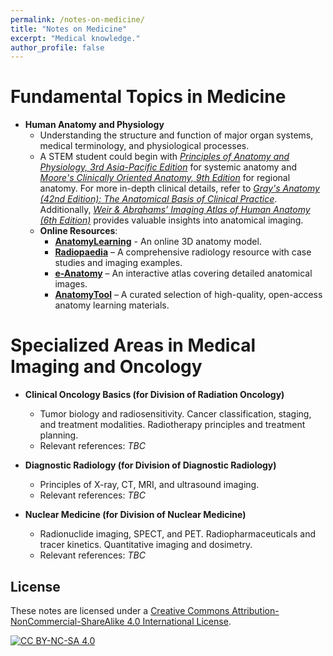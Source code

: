 ```yaml
---
permalink: /notes-on-medicine/
title: "Notes on Medicine"
excerpt: "Medical knowledge."
author_profile: false
---
```


<span class='anchor' id='notes-on-medicine'></span>

# Fundamental Topics in Medicine

- **Human Anatomy and Physiology**  
  - Understanding the structure and function of major organ systems, medical terminology, and physiological processes.  
  - A STEM student could begin with [*Principles of Anatomy and Physiology, 3rd Asia-Pacific Edition*](https://www.wileydirect.com.au/blog/buy/principles-of-anatomy-and-physiology-asia-pacific-edition/?srsltid=AfmBOorTRFBSIrfO-PDfTd9BR-kaYMWYP-mamYNXRg-ehUL8ADH62A3D) for systemic anatomy and [*Moore's Clinically Oriented Anatomy, 9th Edition*](https://shop.lww.com/moore-s-clinically-oriented-anatomy/p/9781975209544?srsltid=AfmBOopd_CAzJbcWOXU7i6bFNUOBTxDoVCQzIYINXxg1ak7L7EMn5ar7) for regional anatomy. For more in-depth clinical details, refer to [*Gray's Anatomy (42nd Edition): The Anatomical Basis of Clinical Practice*](https://shop.elsevier.com/books/grays-anatomy/standring/978-0-7020-7705-0). Additionally, [*Weir & Abrahams’ Imaging Atlas of Human Anatomy (6th Edition)*](https://shop.elsevier.com/books/weir-and-abrahams-imaging-atlas-of-human-anatomy/spratt/978-0-7020-7926-9) provides valuable insights into anatomical imaging.  
  - **Online Resources**:
    - [**AnatomyLearning**](https://anatomylearning.com/) - An online 3D anatomy model.
    - [**Radiopaedia**](https://radiopaedia.org/?lang=us) – A comprehensive radiology resource with case studies and imaging examples.  
    - [**e-Anatomy**](https://www.imaios.com/en/e-anatomy) – An interactive atlas covering detailed anatomical images.  
    - [**AnatomyTool**](https://anatomytool.org/content/best-open-anatomy-learning-resources) – A curated selection of high-quality, open-access anatomy learning materials.  


# Specialized Areas in Medical Imaging and Oncology

- **Clinical Oncology Basics (for Division of Radiation Oncology)**  
  - Tumor biology and radiosensitivity. Cancer classification, staging, and treatment modalities. Radiotherapy principles and treatment planning.
  - Relevant references: *TBC*  

- **Diagnostic Radiology (for Division of Diagnostic Radiology)**  
  - Principles of X-ray, CT, MRI, and ultrasound imaging.  
  - Relevant references: *TBC*  

- **Nuclear Medicine (for Division of Nuclear Medicine)**  
  - Radionuclide imaging, SPECT, and PET. Radiopharmaceuticals and tracer kinetics. Quantitative imaging and dosimetry.
  - Relevant references: *TBC*
    
## License  
These notes are licensed under a [Creative Commons Attribution-NonCommercial-ShareAlike 4.0 International License](https://creativecommons.org/licenses/by-nc-sa/4.0/).  

[![CC BY-NC-SA 4.0](https://licensebuttons.net/l/by-nc-sa/4.0/88x31.png)](https://creativecommons.org/licenses/by-nc-sa/4.0/)
